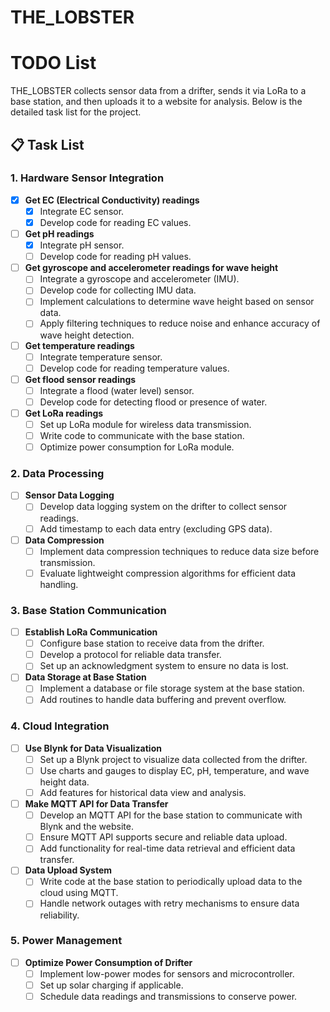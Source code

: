 # THE_LOBSTER
# TODO List

THE_LOBSTER collects sensor data from a drifter, sends it via LoRa to a base station, and then uploads it to a website for analysis. Below is the detailed task list for the project.

## 📋 Task List

### 1. Hardware Sensor Integration
- [x] **Get EC (Electrical Conductivity) readings**  
  - [x] Integrate EC sensor.
  - [x] Develop code for reading EC values.

- [ ] **Get pH readings**  
  - [x] Integrate pH sensor.
  - [ ] Develop code for reading pH values.

- [ ] **Get gyroscope and accelerometer readings for wave height**  
  - [ ] Integrate a gyroscope and accelerometer (IMU).
  - [ ] Develop code for collecting IMU data.
  - [ ] Implement calculations to determine wave height based on sensor data.
  - [ ] Apply filtering techniques to reduce noise and enhance accuracy of wave height detection.

- [ ] **Get temperature readings**  
  - [ ] Integrate temperature sensor.
  - [ ] Develop code for reading temperature values.

- [ ] **Get flood sensor readings**  
  - [ ] Integrate a flood (water level) sensor.
  - [ ] Develop code for detecting flood or presence of water.

- [ ] **Get LoRa readings**  
  - [ ] Set up LoRa module for wireless data transmission.
  - [ ] Write code to communicate with the base station.
  - [ ] Optimize power consumption for LoRa module.

### 2. Data Processing
- [ ] **Sensor Data Logging**  
  - [ ] Develop data logging system on the drifter to collect sensor readings.
  - [ ] Add timestamp to each data entry (excluding GPS data).

- [ ] **Data Compression**  
  - [ ] Implement data compression techniques to reduce data size before transmission.
  - [ ] Evaluate lightweight compression algorithms for efficient data handling.

### 3. Base Station Communication
- [ ] **Establish LoRa Communication**  
  - [ ] Configure base station to receive data from the drifter.
  - [ ] Develop a protocol for reliable data transfer.
  - [ ] Set up an acknowledgment system to ensure no data is lost.

- [ ] **Data Storage at Base Station**  
  - [ ] Implement a database or file storage system at the base station.
  - [ ] Add routines to handle data buffering and prevent overflow.

### 4. Cloud Integration
- [ ] **Use Blynk for Data Visualization**  
  - [ ] Set up a Blynk project to visualize data collected from the drifter.
  - [ ] Use charts and gauges to display EC, pH, temperature, and wave height data.
  - [ ] Add features for historical data view and analysis.

- [ ] **Make MQTT API for Data Transfer**  
  - [ ] Develop an MQTT API for the base station to communicate with Blynk and the website.
  - [ ] Ensure MQTT API supports secure and reliable data upload.
  - [ ] Add functionality for real-time data retrieval and efficient data transfer.

- [ ] **Data Upload System**  
  - [ ] Write code at the base station to periodically upload data to the cloud using MQTT.
  - [ ] Handle network outages with retry mechanisms to ensure data reliability.

### 5. Power Management
- [ ] **Optimize Power Consumption of Drifter**  
  - [ ] Implement low-power modes for sensors and microcontroller.
  - [ ] Set up solar charging if applicable.
  - [ ] Schedule data readings and transmissions to conserve power.
